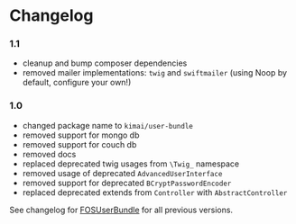 Changelog
=========

### 1.1

- cleanup and bump composer dependencies
- removed mailer implementations: `twig` and `swiftmailer` (using Noop by default, configure your own!)

### 1.0

- changed package name to `kimai/user-bundle`
- removed support for mongo db
- removed support for couch db
- removed docs
- replaced deprecated twig usages from `\Twig_` namespace
- removed usage of deprecated `AdvancedUserInterface`
- removed support for deprecated `BCryptPasswordEncoder`
- replaced deprecated extends from `Controller` with `AbstractController`

See changelog for [FOSUserBundle](https://github.com/FriendsOfSymfony/FOSUserBundle/blob/master/Changelog.md) for all previous versions.
